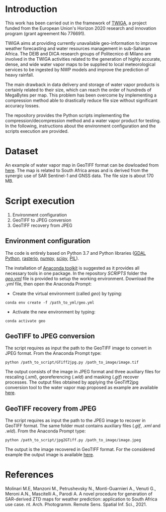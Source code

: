 # Introduction
This work has been carried out in the framework of [TWIGA](https://twiga-h2020.eu/), a project funded from the European Union's Horizon 2020 research and innovation program (grant agreement No 776691).

TWIGA aims at providing currently unavailable geo-information to improve weather forecasting and water resources management in sub-Saharan Africa. The DEIB and DICA research groups of Politecnico di Milano are involved in the TWIGA activities related to the generation of highly accurate, dense, and wide water vapor maps to be supplied to local meteorological services to be ingested by NWP models and improve the prediction of heavy rainfall.

The main drawback in data delivery and storage of water vapor products is certainly related to their size, which can reach the order of hundreds of MegaBytes per map. This problem has been overcome by implementing a compression method able to drastically reduce file size without significant accuracy losses.

The repository provides the Python scripts implementing the compression/decompression method and a water vapor product for testing. In the following, instructions about the environment configuration and the scripts execution are provided.

# Dataset
An example of water vapor map in GeoTIFF format can be dowloaded from [here](https://www.dropbox.com/s/0vf0s90gvnculq3/20180402163741_APS_MM_ZENITH.tif?dl=0). The map is related to South Africa areas and is derived from the synergic use of SAR Sentinel-1 and GNSS data. The file size is about 170 MB.

# Script execution

1. Environment configuration
2. GeoTIFF to JPEG conversion
3. GeoTIFF recovery from JPEG

## Environment configuration
The code is entirely based on Python 3.7 and Python libraries ([GDAL Python](https://gdal.org/api/python.html), [rasterio](https://rasterio.readthedocs.io/en/latest/), [numpy](https://numpy.org/), [scipy](https://www.scipy.org/), [PIL](https://pillow.readthedocs.io/en/stable/)). 

The installation of [Anaconda toolkit](https://www.anaconda.com/products/individual) is suggested as it provides all necessary tools in one package.
In the repository *SCRIPTS* folder the [*geo.yml*](SCRIPTS/geo.yml) file is provided to setup the working environment. Download the *.yml* file, then open the Anaconda Prompt:
- Create the virtual environment (called *geo*) by typing:
```
conda env create -f /path_to_yml/geo.yml
```
- Activate the new environment by typing:
```
conda activate geo
```

## GeoTIFF to JPEG conversion
The script requires as input the path to the GeoTIFF image to convert in JPEG format. From the Anaconda Prompt type:
```
python /path_to_script/GTiff2jpg.py /path_to_image/image.tif
```
The output consists of the image in JPEG format and three auxiliary files for rescaling (*.xml*), georeferencing (*.wld*) and masking (*.gif*) recover processes. The output files obtained by applying the GeoTiff2jpg conversion tool to the water vapor map proposed as example are available [here](https://www.dropbox.com/s/hu5wca8bkh23jo7/20180402163741_APS_MM_ZENITH_MERGED_recovered.tif?dl=0).

## GeoTIFF recovery from JPEG
The script requires as input the path to the JPEG image to recover in GeoTIFF format. The same folder must contains auxiliary files (*.gif*, *.xml* and *.wld*).
From the Anaconda Prompt type:
```
python /path_to_script/jpg2GTiff.py /path_to_image/image.jpeg
```
The output is the image recovered in GeoTIFF format. For the considered example the output image is available [here](https://www.dropbox.com/s/gjbiekl21sldcy7/20180402163741_APS_MM_ZENITH_MERGED_recovered.tif?dl=0).

# References
Molinari M.E, Manzoni M., Petrushevsky N., Monti-Guarnieri A., Venuti G., Meroni A.N., Mascitelli A., Parodi A. A novel procedure for generation of SAR-derived ZTD maps for
weather prediction: application to South Africa use case. nt. Arch. Photogramm. Remote Sens. Spatial Inf. Sci., 2021. 
